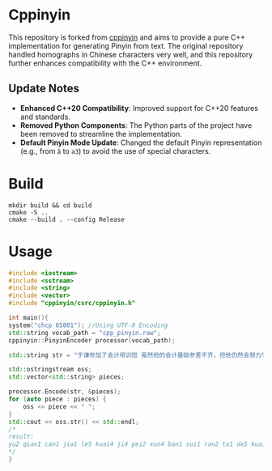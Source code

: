 # Cppinyin
This repository is forked from [cppinyin](https://github.com/pkufool/cppinyin) and aims to provide a pure C++ implementation for generating Pinyin from text. The original repository handled homographs in Chinese characters very well, and this repository further enhances compatibility with the C++ environment.

## Update Notes

* **Enhanced C++20 Compatibility**: Improved support for C++20 features and standards.
* **Removed Python Components**: The Python parts of the project have been removed to streamline the implementation.
* **Default Pinyin Mode Update**: Changed the default Pinyin representation (e.g., from `ǎ` to `a3`) to avoid the use of special characters.


# Build 

```
mkdir build && cd build
cmake -S ..
cmake --build . --config Release
```

# Usage
```C++
#include <iostream>
#include <sstream>
#include <string>
#include <vector>
#include "cppinyin/csrc/cppinyin.h"

int main(){
system("chcp 65001"); //Using UTF-8 Encoding
std::string vocab_path = "cpp_pinyin.raw";
cppinyin::PinyinEncoder processor(vocab_path);

std::string str = "于谦参加了会计培训班 虽然他的会计基础参差不齐，但他仍然会努力学习";

std::ostringstream oss;
std::vector<std::string> pieces;

processor.Encode(str, &pieces);
for (auto piece : pieces) {
    oss << piece << " ";
}
std::cout << oss.str() << std::endl;
/*
result:
yu2 qian1 can1 jia1 le5 kuai4 ji4 pei2 xun4 ban1 sui1 ran2 ta1 de5 kuai4 ji4 ji1 chu3 cen1 ci1 bu4 qi2 ， dan4 ta1 reng2 ran2 hui4 nu3 li4 xue2 xi2
*/
}
```
